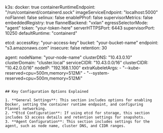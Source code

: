 
k3s:
  docker: true
  containerRuntimeEndpoint: "/run/containerd/containerd.sock"
  imageServiceEndpoint: "localhost:5000"
  noFlannel: false
  selinux: false
  enablePProf: false
  supervisorMetrics: false
  embeddedRegistry: true
  flannelBackend: "vxlan"
  egressSelectorMode: "agent"
  token: "your-token-here"
  serverHTTPSPort: 6443
  supervisorPort: 10250
  defaultRuntime: "containerd"

etcd:
  accessKey: "your-access-key"
  bucket: "your-bucket-name"
  endpoint: "s3.amazonaws.com"
  insecure: false
  retention: 30

agent:
  nodeName: "your-node-name"
  clusterDNS: "10.43.0.10"
  clusterDomain: "cluster.local"
  serviceCIDR: "10.43.0.0/16"
  clusterCIDR: "10.42.0.0/16"
  nodeIP: "192.168.1.100"
  extraKubeletArgs:
    - "--kube-reserved=cpu=500m,memory=512Mi"
    - "--system-reserved=cpu=500m,memory=512Mi"
```

## Key Configuration Options Explained

1. **General Settings**: This section includes options for enabling Docker, setting the container runtime endpoint, and configuring Flannel networking.
2. **Etcd Configuration**: If using etcd for storage, this section includes S3 access details and retention settings for snapshots.
3. **Agent Configuration**: This section includes settings for the agent, such as node name, cluster DNS, and CIDR ranges.
